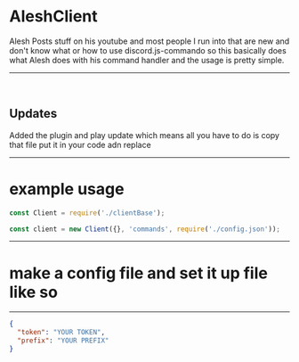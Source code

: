 # AleshClient
Alesh Posts stuff on his youtube and most people I run into that are new and don't know what or how to use discord.js-commando so this basically does what Alesh does with his command handler and the usage is pretty simple.<hr />
<br />
<h2>Updates</h2>
Added the plugin and play update which means all you have to do is copy that file put it in your code adn replace
<hr />
<h1>example usage</h1>

```js
const Client = require('./clientBase');

const client = new Client({}, 'commands', require('./config.json'));

```
<hr />
<h1>make a config file and set it up file like so</h1>
<hr>

```json
{
  "token": "YOUR TOKEN",
  "prefix": "YOUR PREFIX"
}
```

